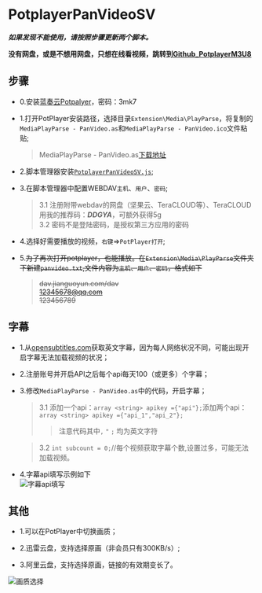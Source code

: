 # PotplayerPanVideoSV

***如果发现不能使用，请按照步骤更新两个脚本。***

**没有网盘，或是不想用网盘，只想在线看视频，跳转到[Github_PotplayerM3U8](https://github.com/Bleu404/PotplayerM3U8)**

## 步骤
* 0.安装[蓝奏云Potpalyer](https://bleu.lanzoue.com/iFZgu07w69vg)，密码：3mk7

* 1.打开PotPlayer安装路径，选择目录`Extension\Media\PlayParse`，将复制的`MediaPlayParse - PanVideo.as`和`MediaPlayParse - PanVideo.ico`文件粘贴;
  
    >MediaPlayParse - PanVideo.as[下载地址](https://github.com/Bleu404/PotplayerPanVideoSV/raw/main/src/MediaPlayParse%20-%20PanVideo.as)

* 2.脚本管理器安装[`PotplayerPanVideoSV.js`](https://greasyfork.org/scripts/442448-potplayer%E4%BA%91%E7%9B%98-%E4%B8%93%E4%BE%9B%E7%89%88/code/PotPlayer%E4%BA%91%E7%9B%98-%E4%B8%93%E4%BE%9B%E7%89%88.user.js);

* 3.在脚本管理器中配置WEBDAV`主机`、`用户`、`密码`;
 
    >3.1 注册附带webdav的网盘（坚果云、TeraCLOUD等）、TeraCLOUD用我的推荐码：***DDGYA***，可额外获得5g  
   3.2 密码不是登陆密码，是授权第三方应用的密码  

* 4.选择好需要播放的视频，`右键`=>`PotPlayer打开`;
  
* 5.~~为了再次打开potplayer，也能播放。在`Extension\Media\PlayParse`文件夹下新建`panvideo.txt`,文件内容为`主机`、`用户`、`密码`，格式如下~~

     >~~dav.jianguoyun.com/dav~~  
    ~~12345678@qq.com~~  
    ~~123456789~~

## 字幕

* 1.从[opensubtitles.com](https://www.opensubtitles.com/)获取英文字幕，因为每人网络状况不同，可能出现开启字幕无法加载视频的状况；

* 2.注册账号并开启API之后每个api每天100（或更多）个字幕；
  
* 3.修改`MediaPlayParse - PanVideo.as`中的代码，开启字幕；

    >3.1 添加一个api：`array <string> apikey ={"api"};`添加两个api：`array <string> apikey ={"api_1","api_2"};`  
    >>注意代码其中`,` `"` `;` 均为英文字符  
    
    >3.2 `int subcount = 0;`//每个视频获取字幕个数,设置过多，可能无法加载视频。
* 4.字幕api填写示例如下   
![字幕api填写](https://fastly.jsdelivr.net/gh/Bleu404/PotplayerPanVideoSV@main/字幕api填写.png)
## 其他

* 1.可以在PotPlayer中切换画质；

* 2.迅雷云盘，支持选择原画（非会员只有300KB/s）;

* 3.阿里云盘，支持选择原画，链接的有效期变长了。
  
![画质选择](https://fastly.jsdelivr.net/gh/Bleu404/PotplayerPanVideoSV@main/清晰度选择.png)
